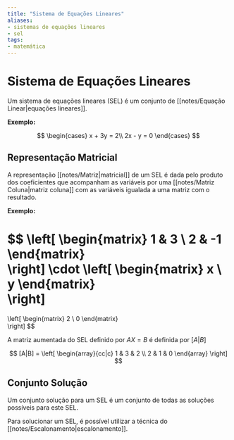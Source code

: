 ```yaml
---
title: "Sistema de Equações Lineares"
aliases:
- sistemas de equações lineares
- sel
tags:
- matemática
---
```

# Sistema de Equações Lineares

Um sistema de equações lineares (SEL) é um conjunto de [[notes/Equação Linear|equações lineares]].

**Exemplo:**

$$
\begin{cases}
x + 3y = 2\\
2x - y = 0
\end{cases}
$$

## Representação Matricial

A representação [[notes/Matriz|matricial]] de um SEL é dada pelo produto dos coeficientes que acompanham as variáveis por uma [[notes/Matriz Coluna|matriz coluna]] com as variáveis igualada a uma matriz com o resultado.

**Exemplo:**

$$
\left[
\begin{matrix}
1 & 3 \\
2 & -1
\end{matrix}  
\right]
\cdot
\left[ 
\begin{matrix}
x \\
y
\end{matrix}  
\right]
=
\left[ 
\begin{matrix}
2 \\
0
\end{matrix}  
\right]
$$

A matriz aumentada do SEL definido por $AX = B$ é definida por $[A|B]$

$$
[A|B] = 
\left[
\begin{array}{cc|c}
1 & 3 & 2 \\
2 & 1 & 0
\end{array}
\right]
$$

## Conjunto Solução

Um conjunto solução para um SEL é um conjunto de todas as soluções possíveis para este SEL.

Para solucionar um SEL, é possível utilizar a técnica do [[notes/Escalonamento|escalonamento]].